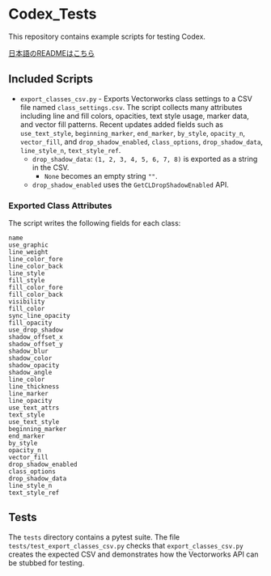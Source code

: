 # Codex_Tests

This repository contains example scripts for testing Codex.

[日本語のREADMEはこちら](README.ja.md)

## Included Scripts

- `export_classes_csv.py` - Exports Vectorworks class settings to a CSV file named `class_settings.csv`. The script collects many attributes including line and fill colors, opacities, text style usage, marker data, and vector fill patterns. Recent updates added fields such as `use_text_style`, `beginning_marker`, `end_marker`, `by_style`, `opacity_n`, `vector_fill`, and `drop_shadow_enabled`, `class_options`, `drop_shadow_data`, `line_style_n`, `text_style_ref`.
  - `drop_shadow_data`: `(1, 2, 3, 4, 5, 6, 7, 8)` is exported as a string in the CSV.
    - `None` becomes an empty string `""`.
  - `drop_shadow_enabled` uses the `GetCLDropShadowEnabled` API.

### Exported Class Attributes

The script writes the following fields for each class:

```
name
use_graphic
line_weight
line_color_fore
line_color_back
line_style
fill_style
fill_color_fore
fill_color_back
visibility
fill_color
sync_line_opacity
fill_opacity
use_drop_shadow
shadow_offset_x
shadow_offset_y
shadow_blur
shadow_color
shadow_opacity
shadow_angle
line_color
line_thickness
line_marker
line_opacity
use_text_attrs
text_style
use_text_style
beginning_marker
end_marker
by_style
opacity_n
vector_fill
drop_shadow_enabled
class_options
drop_shadow_data
line_style_n
text_style_ref
```
## Tests

The `tests` directory contains a pytest suite. The file
`tests/test_export_classes_csv.py` checks that `export_classes_csv.py` creates the expected CSV and demonstrates how the Vectorworks API can be stubbed for testing.
